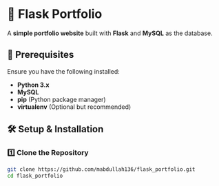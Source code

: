 # 🌟 Flask Portfolio  

A **simple portfolio website** built with **Flask** and **MySQL** as the database.  

## 📌 Prerequisites  
Ensure you have the following installed:  
- **Python 3.x**  
- **MySQL**  
- **pip** (Python package manager)  
- **virtualenv** (Optional but recommended)  

## 🛠️ Setup & Installation  

### 1️⃣ Clone the Repository  
```sh
git clone https://github.com/mabdullah136/flask_portfolio.git  
cd flask_portfolio  
